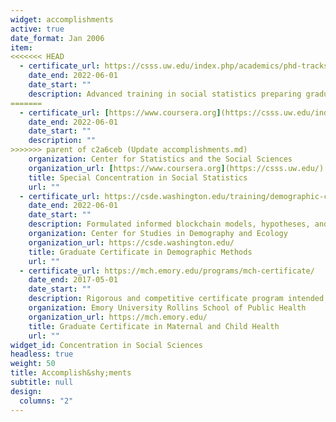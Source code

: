```yaml
---
widget: accomplishments
active: true
date_format: Jan 2006
item:
<<<<<<< HEAD
  - certificate_url: https://csss.uw.edu/index.php/academics/phd-tracks
    date_end: 2022-06-01
    date_start: ""
    description: Advanced training in social statistics preparing graduate students for independent research and teaching careers in quantitative social sciences
=======
  - certificate_url: [https://www.coursera.org](https://csss.uw.edu/index.php/academics/phd-tracks)
    date_end: 2022-06-01
    date_start: ""
    description: ""
>>>>>>> parent of c2a6ceb (Update accomplishments.md)
    organization: Center for Statistics and the Social Sciences
    organization_url: [https://www.coursera.org](https://csss.uw.edu/)
    title: Special Concentration in Social Statistics
    url: ""
  - certificate_url: https://csde.washington.edu/training/demographic-certificate/
    date_end: 2022-06-01
    date_start: ""
    description: Formulated informed blockchain models, hypotheses, and use cases.
    organization: Center for Studies in Demography and Ecology 
    organization_url: https://csde.washington.edu/
    title: Graduate Certificate in Demographic Methods
    url: ""
  - certificate_url: https://mch.emory.edu/programs/mch-certificate/
    date_end: 2017-05-01
    date_start: ""
    description: Rigorous and competitive certificate program intended for students who are committed to the development and promotion of the Maternal and Child Health (MCH) field
    organization: Emory University Rollins School of Public Health
    organization_url: https://mch.emory.edu/
    title: Graduate Certificate in Maternal and Child Health
    url: ""
widget_id: Concentration in Social Sciences
headless: true
weight: 50
title: Accomplish&shy;ments
subtitle: null
design:
  columns: "2"
---
```

